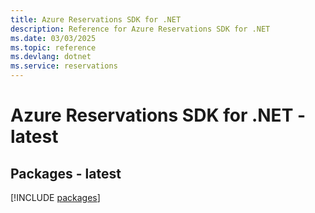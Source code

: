```yaml
---
title: Azure Reservations SDK for .NET
description: Reference for Azure Reservations SDK for .NET
ms.date: 03/03/2025
ms.topic: reference
ms.devlang: dotnet
ms.service: reservations
---
```

# Azure Reservations SDK for .NET - latest
## Packages - latest
[!INCLUDE [packages](reservations-index.md)]